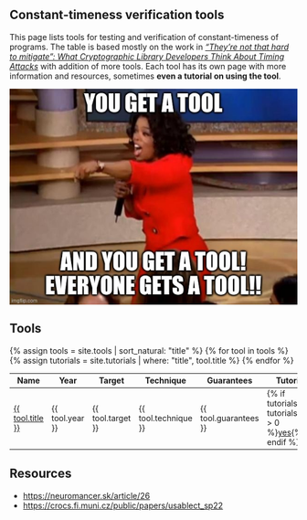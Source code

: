 ---
---
## Constant-timeness verification tools

This page lists tools for testing and verification of constant-timeness of programs.
The table is based mostly on the work in [*“They’re not that hard to mitigate”: What Cryptographic Library Developers Think About Timing Attacks*](https://crocs.fi.muni.cz/public/papers/usablect_sp22) with addition of more tools. 
Each tool has its own page with more information and resources, sometimes **even a tutorial on using the tool**.

<img src="assets/img/oprah.jpg" alt="Oprah giving everyone a tool" style="display: block; margin-left: auto; margin-right: auto;"/>


## Tools

<table>
<thead>
	<th>Name</th>
	<th>Year</th>
	<th>Target</th>
	<th>Technique</th>
	<th>Guarantees</th>
	<th>Tutorial</th>
</thead>
{% assign tools = site.tools | sort_natural: "title" %}
{% for tool in tools %}
	{% assign tutorials = site.tutorials | where: "title", tool.title %}
	<tr>
		<td><a href="{{ tool.url | relative_url }}">{{ tool.title }}</a></td>
		<td>{{ tool.year }}</td>
		<td>{{ tool.target }}</td>
		<td>{{ tool.technique }}</td>
		<td>{{ tool.guarantees }}</td>
		<td>{% if tutorials and tutorials.size > 0 %}<a href="{{ tutorials[0].url | relative_url }}">yes</a>{% endif %}</td>
	</tr>
{% endfor %}
</table>

## Resources

- <https://neuromancer.sk/article/26>
- <https://crocs.fi.muni.cz/public/papers/usablect_sp22>
